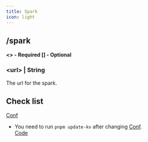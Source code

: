 ```yaml
---
title: Spark
icon: light
---
```


## /spark

**\<\> - Required \[\] - Optional**

### **\<url\>** | String
The url for the spark.

## Check list
[Conf](https://github.com/The-Simples/CraftyAssistant/tree/master/data/CHECK_CONF)
- You need to run `pnpm update-kv` after changing [Conf](https://github.com/The-Simples/CraftyAssistant/tree/master/data/CHECK_CONF).
<br>[Code](https://github.com/The-Simples/CraftyAssistant/blob/master/src/spark.tsx)
